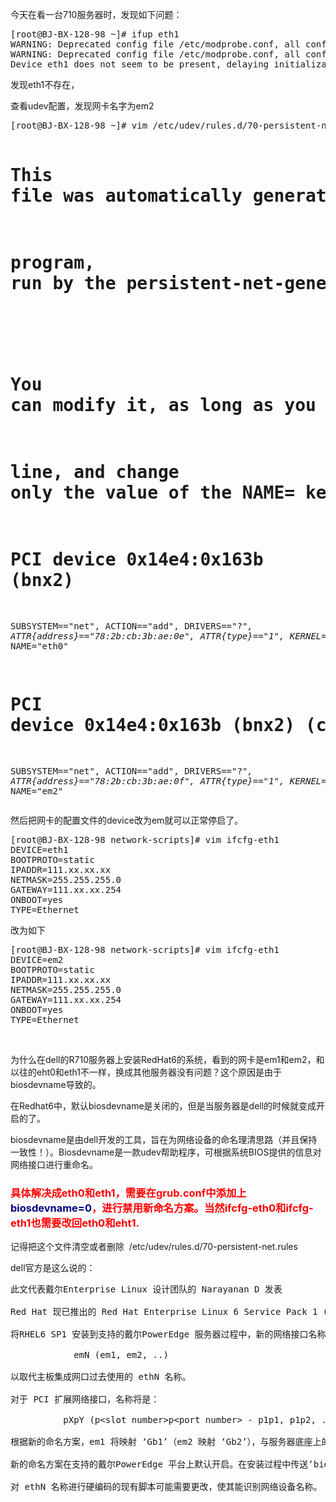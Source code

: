 <!--
author: admin
date: 2014-11-25 19:34:12
title: dell服务器安装linux 6u系统网卡名称变为em解决
tags: 6u5,biosdevname,em1,em2,eth0,eth1,Linux
category: Linux,Linux基础
status: publish
summary: 今天在看一台710服务器时，发现如下问题：[root@BJ-BX-128-98 ~]# ifup eth1WARNING: Deprecated config file /etc/modprobe.conf, all config files belong into /etc/m
-->

今天在看一台710服务器时，发现如下问题：
<pre class="lang:vim decode:true ">[root@BJ-BX-128-98 ~]# ifup eth1
WARNING: Deprecated config file /etc/modprobe.conf, all config files belong into /etc/modprobe.d/.
WARNING: Deprecated config file /etc/modprobe.conf, all config files belong into /etc/modprobe.d/.
Device eth1 does not seem to be present, delaying initialization.</pre>
发现eth1不存在，

查看udev配置，发现网卡名字为em2
<div>
<pre class="lang:vim decode:true">[root@BJ-BX-128-98 ~]# vim /etc/udev/rules.d/70-persistent-net.rules

# This file was automatically generated by the /lib/udev/write_net_rules
# program, run by the persistent-net-generator.rules rules file.
#
# You can modify it, as long as you keep each rule on a single
# line, and change only the value of the NAME= key.

# PCI device 0x14e4:0x163b (bnx2)
SUBSYSTEM=="net", ACTION=="add", DRIVERS=="?*", ATTR{address}=="78:2b:cb:3b:ae:0e", ATTR{type}=="1", KERNEL=="eth*", NAME="eth0"

# PCI device 0x14e4:0x163b (bnx2) (custom name provided by external tool)
SUBSYSTEM=="net", ACTION=="add", DRIVERS=="?*", ATTR{address}=="78:2b:cb:3b:ae:0f", ATTR{type}=="1", KERNEL=="eth*", NAME="em2"</pre>
</div>
然后把网卡的配置文件的device改为em就可以正常停启了。
<pre class="lang:vim decode:true ">[root@BJ-BX-128-98 network-scripts]# vim ifcfg-eth1
DEVICE=eth1
BOOTPROTO=static
IPADDR=111.xx.xx.xx
NETMASK=255.255.255.0
GATEWAY=111.xx.xx.254
ONBOOT=yes
TYPE=Ethernet
</pre>
改为如下
<pre class="lang:vim decode:true">[root@BJ-BX-128-98 network-scripts]# vim ifcfg-eth1 
DEVICE=em2
BOOTPROTO=static
IPADDR=111.xx.xx.xx
NETMASK=255.255.255.0
GATEWAY=111.xx.xx.254
ONBOOT=yes
TYPE=Ethernet</pre>
&nbsp;

为什么在dell的R710服务器上安装RedHat6的系统，看到的网卡是em1和em2，和以往的eht0和eth1不一样，换成其他服务器没有问题？这个原因是由于biosdevname导致的。

在Redhat6中，默认biosdevname是关闭的，但是当服务器是dell的时候就变成开启的了。

biosdevname是由dell开发的工具，旨在为网络设备的命名理清思路（并且保持一致性！）。Biosdevname是一款udev帮助程序，可根据系统BIOS提供的信息对网络接口进行重命名。
<h3><span style="color: #ff0000;">具体解决成eth0和eth1，需要在grub.conf中添加上<span style="color: #000080;">biosdevname=0</span>，进行禁用新命名方案。当然ifcfg-eth0和ifcfg-eth1也需要改回eth0和eht1.</span></h3>
记得把这个文件清空或者删除  /etc/udev/rules.d/70-persistent-net.rules

dell官方是这么说的：
<pre class="lang:vim decode:true">此文代表戴尔Enterprise Linux 设计团队的 Narayanan D 发表

Red Hat 现已推出的 Red Hat Enterprise Linux 6 Service Pack 1 (RHEL 6 SP1) 对网络接口实施了新的命名规则。戴尔同时开发，并遵从GPL协议义发布了‘biosdevname’ udev helper实用程序。它会根据网络接口在系统中的物理位置来建议新的设备名称。

将RHEL6 SP1 安装到支持的戴尔PowerEdge 服务器过程中，新的网络接口名称将变为：

            emN (em1, em2, ..)

以取代主板集成网口过去使用的 ethN 名称。

对于 PCI 扩展网络接口，名称将是：

          pXpY (p&lt;slot number&gt;p&lt;port number&gt; - p1p1, p1p2, ..).

根据新的命名方案，em1 将映射 ‘Gb1’（em2 映射 ‘Gb2’），与服务器底座上的标签相同，从而使网络接口的有效管理更加轻松。名称 p1p2 可便于识别扩展网卡上的网络端口。

新的命名方案在支持的戴尔PowerEdge 平台上默认开启。在安装过程中传送‘biosdevname=0’ 内核命令行参数，即可禁用新命名方案，并在运行时中保留。

对 ethN 名称进行硬编码的现有脚本可能需要更改，使其能识别网络设备名称。</pre>
&nbsp;